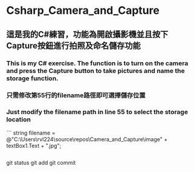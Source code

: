# Csharp_Camera_and_Capture
## 這是我的C#練習，功能為開啟攝影機並且按下Capture按鈕進行拍照及命名儲存功能
### This is my C# exercise. The function is to turn on the camera and press the Capture button to take pictures and name the storage function.

### 只需修改第55行的filename路徑即可選擇儲存位置
### Just modify the filename path in line 55 to select the storage location

ˋ``
string filename = @"C:\Users\rvl224\source\repos\Camera_and_Capture\image\" + textBox1.Text + ".jpg";
```
```
git status
git add
git commit
```
